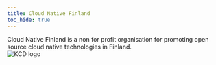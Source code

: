 ```yaml
---
title: Cloud Native Finland
toc_hide: true
---
```


<div class="row mt-5 mb-3">
    <div class="col-lg-6">
        <div class="lead">
        Cloud Native Finland is a non for profit organisation for promoting open source cloud native technologies in
        Finland.
        </div>
    </div>
    <div class="col-lg-6">
        <img src="/images/kcd-logo-color.svg" alt="KCD logo" style="max-width: 300px;">
    </div>
</div>


